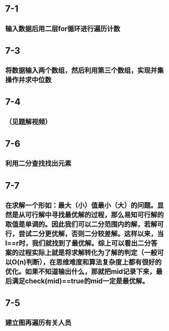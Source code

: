 # 7-1
## 输入数据后用二层for循环进行遍历计数

# 7-3
## 将数据输入两个数组，然后利用第三个数组，实现并集操作并求中位数

# 7-4
## （见题解视频）

# 7-6
## 利用二分查找找出元素

# 7-7
## 在求解一个形如：最大（小）值最小（大）的问题。显然是从可行解中寻找最优解的过程，那么易知可行解的取值是单调的。因此我们可以二分范围内的解，若解可行，尝试二分更优解，否则二分较差解。这样以来，当l==r时，我们就找到了最优解。综上可以看出二分答案的过程实际上就是将求解转化为了解的判定（一般可以O(n)判断），在思维难度和算法复杂度上都有很好的优化。如果不知道输出什么，那就把mid记录下来，最后满足check(mid)==true的mid一定是最优解。

# 7-5
## 建立图再遍历有关人员
